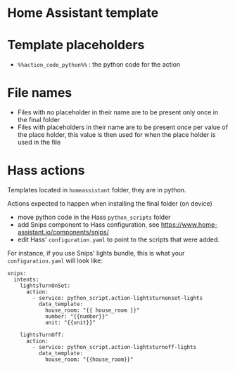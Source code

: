 # Home Assistant template

# Template placeholders
 - `%%action_code_python%%` : the python code for the action

# File names
 - Files with no placeholder in their name are to be present only once in the final folder
 - Files with placeholders in their name are to be present once per value of the place holder, this value is then used for when the place holder is used in the file

# Hass actions
Templates located in `homeassistant` folder, they are in python.

Actions expected to happen when installing the final folder (on device)
- move python code in the Hass `python_scripts` folder 
- add Snips component to Hass configuration, see https://www.home-assistant.io/components/snips/
- edit Hass' `configuration.yaml` to point to the scripts that were added.

For instance, if you use Snips' lights bundle, this is what your `configuration.yaml` will look like:

```
snips:
  intents:
    lightsTurnOnSet:
      action:
        - service: python_script.action-lightsturnonset-lights
          data_template:
            house_room: "{{ house_room }}"
            number: "{{number}}"
            unit: "{{unit}}"

    lightsTurnOff:
      action:
        - service: python_script.action-lightsturnoff-lights
          data_template:
            house_room: "{{house_room}}"
```
